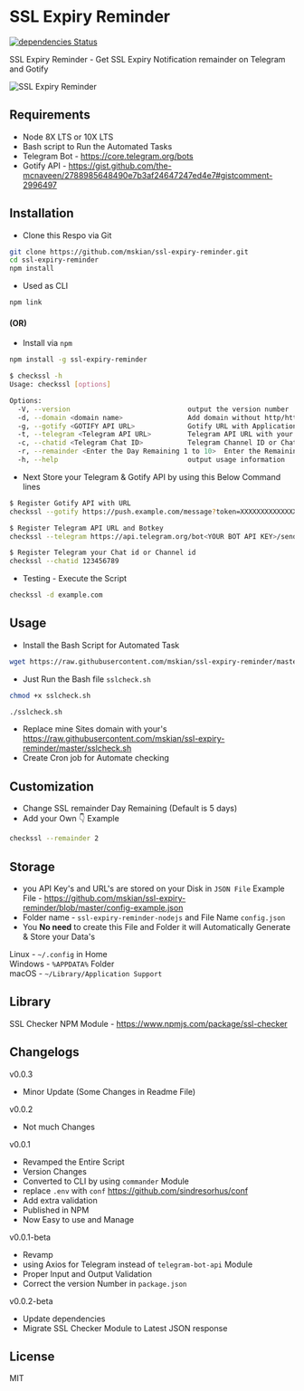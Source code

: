 # SSL Expiry Reminder

[![dependencies Status](https://david-dm.org/mskian/ssl-expiry-reminder/status.svg)](https://david-dm.org/mskian/ssl-expiry-reminder)  

SSL Expiry Reminder - Get SSL Expiry Notification remainder on Telegram and Gotify  

![SSL Expiry Reminder](https://raw.githubusercontent.com/mskian/ssl-expiry-reminder/master/Screenshot.png)  

## Requirements

- Node 8X LTS or 10X LTS
- Bash script to Run the Automated Tasks
- Telegram Bot - <https://core.telegram.org/bots>
- Gotify API - <https://gist.github.com/the-mcnaveen/2788985648490e7b3af24647247ed4e7#gistcomment-2996497>

## Installation

- Clone this Respo via Git

```bash
git clone https://github.com/mskian/ssl-expiry-reminder.git
cd ssl-expiry-reminder
npm install
```

- Used as CLI

```bash
npm link
```

#### (OR)

- Install via `npm`

```bash
npm install -g ssl-expiry-reminder
```

```bash
$ checkssl -h
Usage: checkssl [options]

Options:
  -V, --version                             output the version number
  -d, --domain <domain name>                Add domain without http/https
  -g, --gotify <GOTIFY API URL>             Gotify URL with Application Key
  -t, --telegram <Telegram API URL>         Telegram API URL with your Bot Key
  -c, --chatid <Telegram Chat ID>           Telegram Channel ID or Chat ID
  -r, --remainder <Enter the Day Remaining 1 to 10>  Enter the Remaining Day to Get SSL Expiry Remainder Alert
  -h, --help                                output usage information
```

- Next Store your Telegram & Gotify API by using this Below Command lines

```bash
$ Register Gotify API with URL
checkssl --gotify https://push.example.com/message?token=XXXXXXXXXXXXXXX
```

```bash
$ Register Telegram API URL and Botkey
checkssl --telegram https://api.telegram.org/bot<YOUR BOT API KEY>/sendMessage
```

```bash
$ Register Telegram your Chat id or Channel id
checkssl --chatid 123456789
```

- Testing - Execute the Script

```bash
checkssl -d example.com
```

## Usage

- Install the Bash Script for Automated Task

```bash
wget https://raw.githubusercontent.com/mskian/ssl-expiry-reminder/master/sslcheck.sh
```

- Just Run the Bash file `sslcheck.sh`

```bash
chmod +x sslcheck.sh
```

```bash
./sslcheck.sh
```

- Replace mine Sites domain with your's <https://raw.githubusercontent.com/mskian/ssl-expiry-reminder/master/sslcheck.sh>
- Create Cron job for Automate checking

## Customization

- Change SSL remainder Day Remaining (Default is 5 days)
- Add your Own 👇 Example

```bash
checkssl --remainder 2
```

## Storage

- you API Key's and URL's are stored on your Disk in `JSON File` Example File - <https://github.com/mskian/ssl-expiry-reminder/blob/master/config-example.json>
- Folder name - `ssl-expiry-reminder-nodejs` and File Name `config.json`
- You **No need** to create this File and Folder it will Automatically Generate & Store your Data's

Linux - `~/.config` in Home  
Windows - `%APPDATA%` Folder  
macOS - `~/Library/Application Support`  

## Library

SSL Checker NPM Module - <https://www.npmjs.com/package/ssl-checker>

## Changelogs

v0.0.3

- Minor Update (Some Changes in Readme File)

v0.0.2

- Not much Changes

v0.0.1

- Revamped the Entire Script
- Version Changes
- Converted to CLI by using `commander` Module
- replace `.env` with `conf` <https://github.com/sindresorhus/conf>
- Add extra validation
- Published in NPM
- Now Easy to use and Manage

v0.0.1-beta

- Revamp
- using Axios for Telegram instead of `telegram-bot-api` Module
- Proper Input and Output Validation
- Correct the version Number in `package.json`

v0.0.2-beta

- Update dependencies
- Migrate SSL Checker Module to Latest JSON response

## License

MIT
